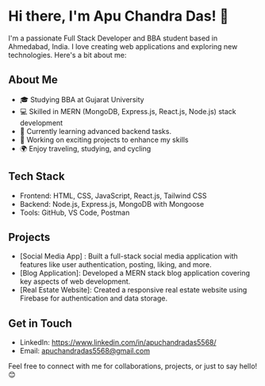 # Hi there, I'm Apu Chandra Das! 👋

I'm a passionate Full Stack Developer and BBA student based in Ahmedabad, India. I love creating web applications and exploring new technologies. Here's a bit about me:

## About Me

- 🎓 Studying BBA at Gujarat University
- 💻 Skilled in MERN (MongoDB, Express.js, React.js, Node.js) stack development
- 🌱 Currently learning advanced backend tasks.
- 🚀 Working on exciting projects to enhance my skills
- 🌍 Enjoy traveling, studying, and cycling

## Tech Stack

- Frontend: HTML, CSS, JavaScript, React.js, Tailwind CSS
- Backend: Node.js, Express.js, MongoDB with Mongoose
- Tools: GitHub, VS Code, Postman

## Projects

- [Social Media App] :  Built a full-stack social media application with features like user authentication, posting, liking, and more.
- [Blog Application]: Developed a MERN stack blog application covering key aspects of web development.
- [Real Estate Website]: Created a responsive real estate website using Firebase for authentication and data storage.

## Get in Touch

- LinkedIn: https://www.linkedin.com/in/apuchandradas5568/
- Email: apuchandradas5568@gmail.com

Feel free to connect with me for collaborations, projects, or just to say hello! 😊
